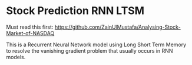 # Stock Prediction RNN LTSM

Must read this first: https://github.com/ZainUlMustafa/Analysing-Stock-Market-of-NASDAQ

This is a Recurrent Neural Network model using Long Short Term Memory to resolve the vanishing gradient problem that usually occurs in RNN models.
